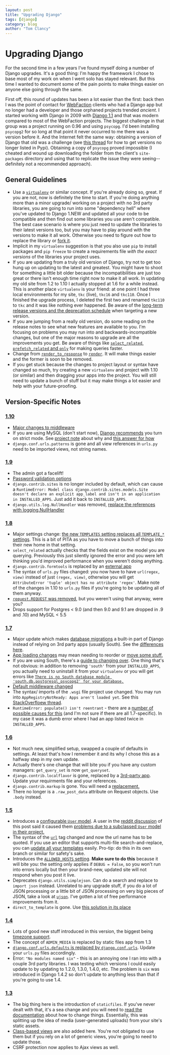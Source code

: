 ```yaml
---
layout: post
title: "Upgrading Django"
tags: [django]
category: blog
author: "Tom Clancy"
---
```


# Upgrading Django

For the second time in a few years I've found myself doing a number of Django upgrades. It's a good thing: I'm happy the framework I chose to base most of my work on when I went solo has stayed relevant. But this time I wanted to document some of the pain points to make things easier on anyone else going through the same.

First off, this round of updates has been a lot easier than the first: back then I was the point of contact for [WebFaction](https://www.webfaction.com/) clients who had a Django app but no longer had a developer and those orphaned projects trended *ancient*. I started working with Django in 2009 with [Django 1.1](https://www.djangoproject.com/weblog/2009/jul/29/1-point-1/) and that was modern compared to most of the WebFaction projects. The biggest challenge in that group was a project running on 0.96 and using `psycopg`. I'd been installing `psycopg2` for so long at that point it never occurred to me there was a version before it. And the Internet felt the same way: obtaining a version of Django that old was a challenge (see [this thread](http://stackoverflow.com/questions/19179881/how-do-i-get-an-older-version-of-django-pip-says-could-not-find-version) for how to get versions no longer listed in Pypi). Obtaining a copy of `psycopg` proved impossible (I cheated and wound up downloading the folder from the client's `site-packages` directory and using that to replicate the issue they were seeing-- definitely not a recommended approach).

## General Guidelines

* Use a [`virtualenv`](http://docs.python-guide.org/en/latest/dev/virtualenvs/) or similar concept. If you're already doing so, great. If you are not, now is definitely the time to start. If you're doing anything more than a minor upgrade/ working on a project with no 3rd party libraries, you are going to run into some "dependency hell" where you've updated to Django 1.NEW and updated all your code to be compatible and then find out some libraries you use aren't compatible. The best case scenario is where you just need to update the libraries to their latest versions too, but you may have to play around with the versions to make it all work. Otherwise you need to figure out how to replace the library or [fork it](https://bitbucket.org/tclancy/django_openid_provider).
* Implicit in my `virtualenv` suggestion is that you also use `pip` to install packages and `pip freeze` to create a requirements file *with the exact versions* of the libraries your project uses. 
* If you are updating from a truly old version of Django, try not to get too hung up on updating to the latest and greatest. You might have to shoot for something a little bit older because the incompatibilities are just too great or there isn't enough time right now to make it all work. In updating my old site from 1.2 to 1.10 I actually stopped at 1.6 for a while instead. This is another place `virtualenv` is your friend: at one point I had three local environments for my site, `tkc` (live), `tkc16` and `tkc110`. Once I finished the upgrade process, I deleted the first two and renamed `tkc110` to `tkc` and it was like nothing ever happened. Be aware of the [long-term release versions and the deprecation schedule](https://www.djangoproject.com/download/#supported-versions) when targeting a new version.
* If you are jumping from a really old version, do some reading on the release notes to see what new features are available to you. I'm focusing on problems you may run into and backwards-incompatible changes, but one of the major reasons to upgrade are all the improvements you get. Be aware of things like [`select_related`, `prefetch_related` and `only`](https://docs.djangoproject.com/en/1.10/ref/models/querysets/#select-related) for making queries faster.
* Change from [`render_to_response`](https://docs.djangoproject.com/en/1.10/topics/http/shortcuts/#render-to-response) to [`render`](https://docs.djangoproject.com/en/1.10/topics/http/shortcuts/#django.shortcuts.render). It will make things easier and the former is soon to be removed.
* If you get stuck because the changes to project layout or syntax have changed so much, try creating a new `virtualenv` and project with 1.10 (or similar) and then dragging your apps into the project. You will still need to update a bunch of stuff but it may make things a lot easier and help with your future-proofing.

## Version-Specific Notes

### [1.10](https://docs.djangoproject.com/en/1.10/releases/1.10/)

* [Major changes to middleware](https://docs.djangoproject.com/en/1.10/releases/1.10/#new-style-middleware)
* If you are using MySQL (don't start now), [Django recommends](https://code.djangoproject.com/ticket/15940) you turn on strict mode. See [project note](https://github.com/django/django/commit/b2aab09fe99b0e6e2e0357a7a794355a631c3039) about why and [this answer for how](http://stackoverflow.com/a/23023015/7376)
* `django.conf.urls.patterns` is gone and all view references in `urls.py` need to be imported views, not string names.

### [1.9](https://docs.djangoproject.com/en/1.10/releases/1.9/)

* The admin got a facelift!
* [Password validation options](https://docs.djangoproject.com/en/1.10/releases/1.9/#password-validation)
* `django.contrib.sites` is no longer included by default, which can cause a `RuntimeError: Model class django.contrib.sites.models.Site doesn't declare an explicit app_label and isn't in an application in INSTALLED_APPS`. Just add it back to `INSTALLED_APPS`.
* `django.utils.log.NullHandler` was removed, [replace the references with logging.NullHandler](http://stackoverflow.com/questions/34348360/cannot-resolve-django-utils-log-nullhandler-in-django-1-9)

### [1.8](https://docs.djangoproject.com/en/1.10/releases/1.8/)

* Major settings change: [the new `TEMPLATES` setting replaces all `TEMPLATE_*` settings](https://docs.djangoproject.com/en/1.10/ref/templates/upgrading/#the-templates-settings). This is a bit of PITA as you have to move a bunch of things into their new home in that setting.
* `select_related` actually checks that the fields exist on the model you are querying. Previously this just silently ignored the error and you were left thinking you'd improved performance when you weren't doing anything.
* `django.contrib.formtools` is replaced by an [external app](https://github.com/django/django-formtools/)
* The syntax of `urls.py` files changed: you now have to have `url(regex, view)` instead of just `(regex, view)`, otherwise you will get `AttributeError 'tuple' object has no attribute 'regex'`. Make note of the changes in 1.10 to `urls.py` files if you're going to be updating all of them anyway.
* [`request.REQUEST` was removed](https://code.djangoproject.com/ticket/18659), but you weren't using that anyway, were you?
* Drops support for Postgres < 9.0 (and then 9.0 and 9.1 are dropped in .9 and .10) and MySQL < 5.5

### [1.7](https://docs.djangoproject.com/en/1.10/releases/1.7/)

* Major update which makes [database migrations](https://docs.djangoproject.com/en/1.10/topics/migrations/) a built-in part of Django instead of relying on 3rd party apps (usually South). See the [differences here](https://realpython.com/blog/python/django-migrations-a-primer/).
* [App loading changes](https://docs.djangoproject.com/en/1.10/releases/1.7/#app-loading-changes) may mean needing to reorder or [move some stuff.](http://stackoverflow.com/questions/34114427/django-upgrading-to-1-9-error-appregistrynotready-apps-arent-loaded-yet)
* If you are using South, there's a [guide to changing over](https://docs.djangoproject.com/en/1.7/topics/migrations/#upgrading-from-south). One thing that's not obvious: in addition to removing `'south'` from your `INSTALLED_APPS`, you actually need to uninstall it from your `virtualenv` or you will get errors like [`There is no South database module 'south.db.postgresql_psycopg2' for your database.`](http://stackoverflow.com/questions/29647602/there-is-no-south-database-module-south-db-postgresql-psycopg2-for-your-databa)
* [Default middleware changed](https://docs.djangoproject.com/en/1.10/releases/1.7/#contrib-middleware-removed-from-default-middleware-classes)
* The syntax/ imports of the `.wsgi` file project use changed. You may run into `AppRegistryNotReady: Apps aren't loaded yet`. See this [StackOverfloew thread](http://stackoverflow.com/questions/26276397/django-1-7-upgrade-error-appregistrynotready-apps-arent-loaded-yet).
* `RuntimeError: populate() isn't reentrant` - there are a [number of possible causes for this](http://stackoverflow.com/questions/27093746/django-stops-working-with-runtimeerror-populate-isnt-reentrant) (and I'm not sure if there are all 1.7-specific). In my case it was a dumb error where I had an app listed twice in `INSTALLED_APPS`.

### [1.6](https://docs.djangoproject.com/en/1.10/releases/1.6/)

* Not much new, simplified setup, swapped a couple of defaults in settings. At least that's how I remember it and its why I chose this as a halfway step in my own update.
* Actually there's one change that will bite you if you have any custom managers: `get_query_set` is now `get_queryset`.
* `django.contrib.localflavor` is gone, replaced by a [3rd-party app](https://django-localflavor.readthedocs.io/en/latest/). Update your requirments file and your references.
* `django.contrib.markup` is gone. You will need a [replacement.](https://github.com/trentm/django-markdown-deux)
* There no longer is a `.raw_post_data` attribute on Request objects. Use `.body` instead.


### [1.5](https://docs.djangoproject.com/en/1.10/releases/1.5/)

* Introduces a [configurable `User` model](https://docs.djangoproject.com/en/1.10/releases/1.5/#configurable-user-model). A user in the [reddit discussion](https://www.reddit.com/r/django/comments/57gu0e/django_version_upgrade_guide/) of this post said it caused them [problems due to a subclassed `User` model in their project.](https://www.reddit.com/r/django/comments/57gu0e/django_version_upgrade_guide/d8t30o3)
* The syntax of the [`url`](https://docs.djangoproject.com/en/1.10/ref/templates/builtins/#url) tag changed and now the url name has to be quoted. If you use an editor that supports multi-file search-and-replace, you can [update all your templates](http://jpadilla.com/post/47025152553/shifting-to-new-style-url-tag-in-django-15) easily. Pro-tip: do this in its own branch or similar for safety's sake.
* Introduces the [`ALLOWED_HOSTS` setting](https://docs.djangoproject.com/en/1.10/ref/settings/#allowed-hosts). **Make sure to do this** because it will bite you: the setting only applies if `DEBUG = False`, so you won't run into errors locally but then your brand-new, updated site will not respond when you post it live.
* Deprecates `django.utils.simplejson`. Can do a search and replace to `import json` instead. Unrelated to any upgrade stuff, if you do a lot of JSON processing or a little bit of JSON processing on very big pieces of JSON, take a look at [`ujson`](http://artem.krylysov.com/blog/2015/09/29/benchmark-python-json-libraries/). I've gotten a lot of free performance improvements from it.
* `direct_to_template` is gone. Use [this solution in its place](http://stackoverflow.com/questions/15621048/how-can-i-satisfy-an-import-of-direct-to-template)

### [1.4](https://docs.djangoproject.com/en/1.10/releases/1.4/)

* Lots of good new stuff introduced in this version, the biggest being [timezone support](https://docs.djangoproject.com/en/1.10/topics/i18n/timezones/).
* The concept of `ADMIN_MEDIA` is replaced by static files app from 1.3
* [`django.conf.urls.defaults` is replaced by `django.conf.urls`](https://docs.djangoproject.com/en/1.10/releases/1.4/#django-conf-urls-defaults). Update your `urls.py` files accordingly.
* Error: `"No modules named six"` - this is an annoying one I ran into with a couple 3rd party libraries. I was testing which versions I could easily update to by updating to 1.2.0, 1.3.0, 1.4.0, etc. The problem is `six` was introduced in Django 1.4.2 so don't update to anything less than that if you're going to use 1.4.

### [1.3](https://docs.djangoproject.com/en/1.10/releases/1.3/)

* The big thing here is the introduction of `staticfiles`. If you've never dealt with that, it's a sea change and you will need to [read the documentation](https://docs.djangoproject.com/en/1.10/howto/static-files/) about how to change things. Essentially, this was splitting up the idea of media (user-generated uploads) from your site's static assets.
* [Class-based views](https://docs.djangoproject.com/en/1.10/topics/class-based-views/) are also added here. You're not obligated to use them but if you rely on a lot of generic views, you're going to need to update those.
* CSRF protection now applies to Ajax views as well.
